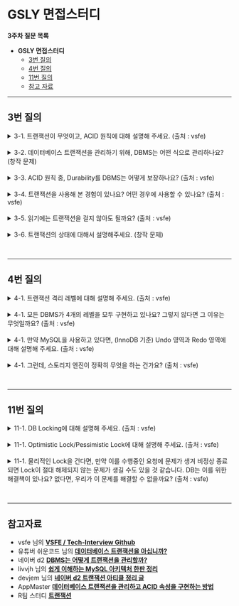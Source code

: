 
# GSLY 면접스터디

**3주차 질문 목록**

- **GSLY 면접스터디**
  - [3번 질의](#3번-질의)
  - [4번 질의](#4번-질의)
  - [11번 질의](#11번-질의)
  - [참고 자료](#참고-자료)

<hr>

## 3번 질의

<details><summary>3-1. 트랜잭션이 무엇이고, ACID 원칙에 대해 설명해 주세요. (출처 : vsfe)</summary>

<br>

- <ins>트랜잭션 : 단일한 논리적인 작업 단위 (a single logical unit of work)</ins>
  - 대표적으로 데이터베이스에서 트랜잭션 단위로 작업 처리를 많이 함
  - DB에 특정되는 것이 아님. 메시징 큐 트랜잭션도 있음
  - 특히, 분산 환경(MSA)에서 논리적인 작업 단위인 트랜잭션이 매우 중요!

<br>

- <ins>ACID : 데이터베이스 트랜잭션이 안전하게 수행 된다는 것을 보장하기 위한 것으로, Atomicity(원자성), Consistency(일관성), Isolation(고립성), Durability(지속성)이 있다.</ins>

<br>

- <ins>Atomicity (원자성)</ins>
  - 트랜잭션의 모든 연산들이 정상적으로 수행 완료되거나 아니면 전혀 어떠한 연산도 수행되지 않은 상태를 보장하는 것
  - All or Nothing

<br>

- <ins>Consistency (일관성)</ins>
  - 트랜잭션이 정의된 모든 제약 조건과 규칙을 준수하면서 데이터베이스를 하나의 일관된 상태에서 다른 일관된 상태로 이동하도록 보장하는 것
  - 기본 키, 외래 키 제약과 같은 명시적인 무결성 제약 조건들뿐만 아니라, 자금 이체의 예시에서 두 계좌 잔고의 합은 이체 전후가 같아야 한다는 사항과 같은 비명시적인 일관성 조건도 포함

<br>

- <ins>Isolation (고립성, 격리성)</ins>
  - 여러 트랜잭션이 동시에 수행되는 경우, 각 트랜잭션은 다른 트랜잭션에 영향받지 않고 독립적으로 실행되도록 보장하는 것
  - Concurrency Control(동시성 제어)의 주된 목표
  - DBMS는 여러 종류의 격리 수준을 제공함

<br>

- <ins>Durability (지속성)</ins>
  - 트랜잭션이 커밋되고 나면, 하드웨어나 소프트웨어 장애에도 해당 트랜잭션에 의한 모든 변경은 보존하도록 보장하는 것


</details>

<br>

<details><summary>3-2. 데이터베이스 트랜잭션을 관리하기 위해, DBMS는 어떤 식으로 관리하나요? (창작 문제)</summary>

<br>

- DBMS는 버퍼 관리자(=페이지 버퍼)의 버퍼 관리 정책으로 트랜잭션을 관리한다.
  - 버퍼 관리 정책에 따라 UNDO 복구나 REDO 복구가 필요하거나 필요하지 않게 된다.
  - UNDO 복구나 REDO 복구를 위해 다양한 기법이 있지만, 보편적으로 로그 기법을 사용한다.

<br>

- <details><summary>상세한 내용 살펴보기</summary><br><ul><li>DBMS의 개략적인 구조<ul><br><p align="center"><img src="../image/2024.03.20-신재윤-image01.png" height="50%", width="75%"></p><li>DBMS는 보통 비휘발성 저장 장치인 디스크(ex.SSD)에 데이터를 저장하며 전체 데이터베이스의 일부분을 메인 메모리(RAM)에 유지</li><li>DBMS는 데이터를 고정 길이의 페이지(page)로 저장하며, 디스크에서 읽거나 쓸 때에 페이지 단위로 입출력</li><li>메인 메모리(RAM)에 유지하는 페이지들을 관리하는 모듈을 보통 페이지 버퍼(page buffer) 관리자 또는 버퍼 관리자라고 함</li><li>DBMS는 각 제품마다 구조가 다르기는 하지만, 크게 질의 처리기(Query Processor)와 저장 시스템(Storage System)으로 나눠볼 수 있음<ul><li>MySQL의 경우에는 InnoDB, MyISAM 등과 같이 여러 하부 저장 시스템을 선택할 수 있음. 모듈만 바꿔끼우면 되니까 편함 </li></ul></li></ul></li></ul><br><ul><li>UNDO는 왜 필요한가?</li><ul><li>오퍼레이션 수행 중에 수정된 페이지들이 버퍼 관리자의 버퍼 교체 알고리즘에 따라서 디스크에 출력될 수 있다.</li><li>즉, 아직 끝나지 않은 트랜잭션이 수정한 페이지들도 디스크에 출력될 수 있다는 의미</li><li>근데, 해당 트랜잭션이 어떤 이유든 정상적으로 종료될 수 없게 되면 트랜잭션이 변경한 페이지들은 원상 복구되어야 하는데, 이때의 복구를 <ins>UNDO 복구</ins>라고 부름</li></ul></ul><br><ul><li>버퍼 관리 정책 - STEAL 정책</li><ul><li><ins>수정된 페이지를 언제 디스크에 쓸 것인가 기준으로 나눌 수 있는 정책</ins></li><li><code>STEAL</code> : 수정된 페이지를 언제든지 디스크에 쓸 수 있는 정책</li><li><code>~STEAL</code> : 수정된 페이지들을 최소한 트랜잭션 종료 시점(EOT, End of Transaction)까지는 버퍼에 유지하는 정책</li><li>대부분의 상용 DBMS는 STEAL 정책을 채택한다. 이 말은 커밋 이전의 트랜잭션이 디스크에 써질 수 있고 이때문에 UNDO 로깅과 복구가 필요해진다.</li></ul></ul><br><ul><li>REDO는 왜 필요한가?</li><ul><li>ACID 중 Durability 때문에 커밋한 트랜잭션의 경우 어떠한 상황에서도 보존되어야 하기 때문이다.</li><li>이미 커밋한 트랜잭션의 수정을 재반영하는 복구 작업을 <ins>REDO 복구</ins>라고 하는데, REDO 복구 역시 UNDO 복구와 마찬가지로 버퍼 관리 정책에 영향을 받음</li></ul></ul><br><ul><li>버퍼 관리 정책 - FORCE 정책</li><ul><li><ins>트랜잭션이 종료되는 시점에 해당 트랜잭션이 수정한 페이지들을 디스크에도 쓸 것인가 쓰지 않을 것인가로 나눈 정책</ins></li><li><code>FORCE</code> : 수정했던 모든 페이지를 트랜잭션 커밋 시점에 디스크에 반영하는 정책</li><li><code>~FORCE</code> : 수정했던 페이지를 트랜잭션 커밋 시점에 디스크에 반영하지 않는 정책</li><ul><li><code>~FORCE</code>는 수정했던 페이지(데이터)를 디스크에 반영하지 않는다는 점이지 커밋 시점에 어떠한 것도 쓰지 않는다는 것은 아니다. 커밋 시점에 어떤 일들을 했었다는 REDO 로그는 기록함</li></ul><li>대부분의 상용 DBMS는 ~FORCE 정책을 채택한다. 이 말은 커밋한 트랜잭션의 내용이 디스크 상의 데이터베이스 상에 반영되어 있지 않을 수 있기 때문에 반드시 REDO 복구가 필요해진다.</li></ul></ul><br><ul><li>결과적으로, DBMS는 버퍼 관리 정책으로 <code>STEAL 정책</code>과 <code>~FORCE 정책</code>을 채택하므로 UNDO 복구와 REDO 복구 모두 필요하고, 이러한 방법으로 데이터베이스 트랜잭션을 관리한다.</li></ul></details>

</details>

<br>

<details><summary>3-3. ACID 원칙 중, Durability를 DBMS는 어떻게 보장하나요? (출처 : vsfe)</summary>

<br>

- DBMS는 Durability를 보장하기 위해 로그(log)라는 갱신 작업에 대한 기록을 관리하여 보장함
  - 커밋된 트랜잭션에 의해 갱신된 내용이 디스크에 미처 반영되기 전에 시스템 장애가 발생하면, 시스템 재 구동 시에 로그를 판독하여 변경된 내용을 복구

- <ins>WAL (Write-Ahead Logging) : 트랜잭션으로 인한 모든 변경 사항을 커밋하기 전에 로그 파일에 기록</ins>

- <ins>저널링 : 트랜잭션 중에 발생한 모든 변경 사항을 기본 데이터 파일에 쓰기 전에 기록하고 저장하는 프로세스</ins>
  - 데이터베이스에 문제가 발생할 경우 데이터베이스가 불완전한 트랜잭션을 복구하고 롤백할 수 있음

- checkpoint : 메모리 내 데이터베이스 버퍼의 내용을 디스크에 주기적으로 저장하는 작업

- 데이터베이스 백업 : 시스템 오류나 손상이 발생할 경우 데이터 손실을 방지하기 위해 정기적으로 데이터베이스를 백업

- <details><summary>번외. 한국의 DBMS인 알티베이스</summary><ul><li>우리나라의 알티베이스라는 DBMS의 Durability Level을 참조해봐도 좋을 것 같음</li><li><a href="https://dataonair.or.kr/db-tech-reference/d-guide/dbms-1/?mod=document&uid=101732">링크 1</a></li><li><a href="http://www.gurubee.net/lecture/2168">링크 2</a></li></ul></details>

<br>

</details>

<br>

<details><summary>3-4. 트랜잭션을 사용해 본 경험이 있나요? 어떤 경우에 사용할 수 있나요? (출처 : vsfe)</summary>

<br>

- 갱신 작업에 한해서는 스프링을 사용하면서 트랜잭션을 항상 걸었음

- 예를 들어, 모아밤 프로젝트에서 루틴을 인증하는 로직이 있었음. 이 로직은 루틴 인증 버튼을 눌러서 요청을 날렸을 때, 클라이언트에서 이미지를 보내주면 이미지 리사이징 → 이미지 업로드 → 이미지 업로드가 되면 루틴 인증 처리의 로직이 되어있어서, 하나의 논리적인 작업 단위로 묶어야해서 트랜잭션을 사용했음
  - 이미지 업로드 자체를 다른 트랜잭션으로 뺀다고 하더라도 루틴 인증 내부에 반드시 포함되어야 함

</details>

<br>

<details><summary>3-5. 읽기에는 트랜잭션을 걸지 않아도 될까요? (출처 : vsfe)</summary>

<br>

- 일반적으로 읽기 작업만 수행하는 상황에서는 트랜잭션을 걸지 않아도 됨

- 그러나, 여러 사용자나 시스템이 동시에 같은 데이터에 접근할 때, 데이터의 일관성을 유지하기 위해 읽기 작업에 트랜잭션을 걸어야 할 수 있음 (동시성 제어가 필요한 경우)

- 동시성 제어의 상황에서 트랜잭션 격리 수준에 따라 발생할 수 있는 문제
  - Dirty Read : 수정 중이고 커밋되지 않은 데이터를 다른 트랜잭션에서 읽어서 일관성 어긋나는 현상
  - Non-Repeatable Read : 한 트랜잭션 내에서 같은 쿼리를 두번 수행할 때 그 사이에서 다른 트랜잭션이 수정 또는 삭제해서 둘의 결과가 다르게 나타나는 현상
  - Phantom Read : 한 트랜잭션 안에서 일정 범위의 레코드를 두 번 이상 읽을 때 첫 번째 쿼리에서 없던 유령 레코드가 두 번째 쿼리에서 나타나는 현상

</details>

<br>

<details><summary>3-6. 트랜잭션의 상태에 대해서 설명해주세요. (창작 문제)</summary>

<br>

<p align="center"><img src="../image/2024.03.20-신재윤-image03.png" height="50%", width="75%"></p>

- 활동(Active)
  - 트랜잭션이 실행 중에 있는 상태, 연산들이 정상적으로 실행 중인 상태

- 장애(Failed)
  - 트랜잭션이 실행에 오류가 발생하여 중단된 상태

- 철회(Aborted)
  - 트랜잭션이 비정상적으로 종료되어 Rollback 연산을 수행한 상태

- 부분 완료(Partially Committed)
  - 트랜잭션이 마지막 연산까지 실행했지만, Commit 연산이 실행되기 직전의 상태

- 완료(Committed)
  - 트랜잭션이 성공적으로 종료되어 Commit 연산을 실행한 후의 상태

</details>

<br><hr>

## 4번 질의

<details><summary>4-1. 트랜잭션 격리 레벨에 대해 설명해 주세요. (출처 : vsfe)</summary>

<br>

<p align="center"><img src="../image/2024.03.20-신재윤-image02.png" height="50%", width="75%"></p>

- 여러 트랜잭션이 수행될 때, 각 트랜잭션이 얼마나 고립되어 있는지를 나타내는 정도

- 동시성 제어에서 Locking을 통해 다른 트랜잭션이 관여하지 못하도록 막는데, 무조건 Locking을 수행하면 성능이 떨어지기 때문에 이를 고려하여 효율적인 Locking이 필요해진다.

- `Read Uncommitted`
  - Select 문장이 수행되는 동안 해당 데이터에 Shared Lock이 걸리지 않음
  - 트랜잭션 처리중이거나 Commit 되지 않은 데이터를 다른 트랜잭션이 읽는 것을 허용
  - 데이터 정합성에 문제가 있어, 사실상 격리수준으로 인정되지 않음(Dirty Read 발생)
  - <details><summary>예시</summary><p align="center"><img src="../image/2024.03.20-신재윤-image04.png" height="50%", width="75%"></p><ul><li>트랜잭션1에서의 변경 사항이 아직 커밋되지 않았음에도, 트랜잭션1 이후에 시작된 트랜잭션2에서 그 변경 사항을 조회할 수 있다.</li></ul></details>

- `Read Committed`
  - Select 문장이 수행되는 동안 해당 데이터에 Shared Lock이 걸림
  - 트랜잭션이 Commit 되어 확정된 데이터만 읽는 것을 허용
  - 일반적인 SQL 서버의 Default Isolation Level
  - <details><summary>예시</summary><p align="center"><img src="../image/2024.03.20-신재윤-image05.png" height="50%", width="75%"></p><ul><li>트랜잭션1에서 업데이트 쿼리로 인해 레코드의 값이 바뀌었음에도, 트랜잭션2에서 이 레코드를 조회할 때는 트랜잭션1이 커밋되지 않았기 때문에, 백업되어 있는 업데이트 이전의 레코드 값이 조회된다.</li></ul></details>

- `Repetable read`
  - 트랜잭션이 시작되기 전에 Commit된 내용에 대해서만 조회가 가능
  - 자신의 트랜잭션 번호보다 낮은(먼저 일어난) 트랜잭션 번호에서 커밋된 사항만 확인 가능
  - 트랜잭션이 범위 내에서 조회한 데이터 내용이 항상 동일함을 보장
  - 다른 사용자는 트랜잭션 영역에 해당되는 데이터에 대한 수정 불가
  - <details><summary>예시</summary><p align="center"><img src="../image/2024.03.20-신재윤-image06.png" height="50%", width="75%"></p><ul><li>해당 트랜잭션이 시작되기 전에 커밋된 내용에 대해서만 조회할 수 있다. UNDO 공간에 백업해두고, 그 값을 읽음 (공간에 대한 비용 소모)</li></ul></details>

- `Serializable`
  - 한 트랜잭션을 다른 트랜잭션과 완전히 분리하는 격리 수준
  - 트랜잭션이 완료될 때까지 Select 문장이 사용하는 테이블에 Shared Lock을 검

<br>

- `Dirty Read`
  - 아직 실행이 완료되지 않은 다른 트랜잭션에 의한 변경 사항을 보게 되는 상황
  - 커밋되지 않은 데이터를 다른 트랜잭션에서 읽을 수 있도록 허용할 때 발생

- `Non-Repeatable Read`
  - 한 트랜잭션에서 같은 쿼리를 두 번 수행할 때 그 사이에 다른 트랜잭션 값을 수정하거나 삭제하면서 두 쿼리의 결과가 다르게 나타나는 상황
  - <details><summary>예시</summary><p align="center"><img src="../image/2024.03.20-신재윤-image07.png" height="50%", width="75%"></p><ul><li> 트랜잭션2가 끝나기 전에 트랜잭션1이 커밋되면, 하나의 트랜잭션(2번)에서는 똑같은 레코드의 조회(select)를 수행했음에도, 다른 결과를 조회하게 되는 문제가 생길 수 있다. (일관성 오류)</li></ul></details>

- `Phantom Read`
  - 하나의 트랜잭션에서 일정 범위의 같은 쿼리를 두 번 실행했을 경우, 첫 번째 쿼리에서 없던 유령 레코드가 두 번째 쿼리에서 나타나는 상황, 첫 번째 쿼리에서 있던 레코드가 두 번째 쿼리에서 사라지는 상황
  - <details><summary>예시</summary><p align="center"><img src="../image/2024.03.20-신재윤-image08.png" height="50%", width="75%"></p><ul><li> 하나의 트랜잭션에서 일정 범위에 대한 같은 쿼리를 두 번 실행했을 때, 첫 쿼리에서는 없던 유령 레코드가 두 번째 쿼리에서는 나타나는 현상이 일어날 수 있다.(결과 집합이 달라짐) 범위 전체에 대해서는 보관하지 못하기 때문에 발생하는 문제</li></ul></details>

</details>

<br>

<details><summary>4-1. 모든 DBMS가 4개의 레벨을 모두 구현하고 있나요? 그렇지 않다면 그 이유는 무엇일까요? (출처 : vsfe)</summary>

<br>



</details>

<br>

<details><summary>4-1. 만약 MySQL을 사용하고 있다면, (InnoDB 기준) Undo 영역과 Redo 영역에 대해 설명해 주세요. (출처 : vsfe)</summary>

<br>



</details>

<br>

<details><summary>4-1. 그런데, 스토리지 엔진이 정확히 무엇을 하는 건가요? (출처 : vsfe)</summary>

<br>



</details>

<br><hr>

## 11번 질의

<details><summary>11-1. DB Locking에 대해 설명해 주세요. (출처 : vsfe)</summary>

<br>



</details>

<br>

<details><summary>11-1. Optimistic Lock/Pessimistic Lock에 대해 설명해 주세요. (출처 : vsfe)</summary>

<br>



</details>

<br>

<details><summary>11-1. 물리적인 Lock을 건다면, 만약 이를 수행중인 요청에 문제가 생겨 비정상 종료되면 Lock이 절대 해제되지 않는 문제가 생길 수도 있을 것 같습니다. DB는 이를 위한 해결책이 있나요? 없다면, 우리가 이 문제를 해결할 수 없을까요? (출처 : vsfe)</summary>

<br>



</details>

<br><hr>

## 참고자료

- vsfe 님의 **[VSFE / Tech-Interview Github](https://github.com/VSFe/Tech-Interview/tree/main)**
- 유튜버 쉬운코드 님의 **[데이터베이스 트랜잭션을 아십니까?](https://www.youtube.com/watch?v=sLJ8ypeHGlM)**
- 네이버 d2 **[DBMS는 어떻게 트랜잭션을 관리할까?](https://d2.naver.com/helloworld/407507)**
- livvjh 님의 **[쉽게 이해하는 MySQL 아키텍처 한판 정리](https://livvjh.com/posts/develop/real-mysql-architecture/)**
- devjem 님의 **[네이버 d2 트랜잭션 아티클 정리 글](https://devjem.tistory.com/73)**
- AppMaster **[데이터베이스 트랜잭션을 관리하고 ACID 속성을 구현하는 방법](https://appmaster.io/ko/blog/deiteobeiseu-teuraenjaegsyeon-mic-sanseong-sogseong)**
- R팀 스터디 **[트랜잭션](https://github.com/prgrms-web-devcourse/BE-Team-R-CS-Study/blob/main/Database/2022-04-08-%ED%8A%B8%EB%9E%9C%EC%9E%AD%EC%85%98.md)**